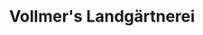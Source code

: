 ---
title: "Vollmer's Landgärtnerei"
url: /appenweier/vollmers-landgaertnerei/
shop: Garten-Center
---